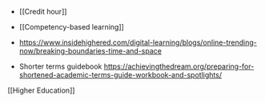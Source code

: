   - [[Credit hour]]
  - [[Competency-based learning]]

  - https://www.insidehighered.com/digital-learning/blogs/online-trending-now/breaking-boundaries-time-and-space

  - Shorter terms guidebook
    https://achievingthedream.org/preparing-for-shortened-academic-terms-guide-workbook-and-spotlights/

[[Higher Education]]